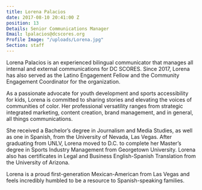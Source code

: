 ```yaml
---
title: Lorena Palacios
date: 2017-08-10 20:41:00 Z
position: 13
Details: Senior Communications Manager
Email: lpalacios@dcscores.org
Profile Image: "/uploads/Lorena.jpg"
Section: staff
---
```


Lorena Palacios is an experienced bilingual communicator that manages all internal and external communications for DC SCORES. Since 2017, Lorena has also served as the Latino Engagement Fellow and the Community Engagement Coordinator for the organization. 

As a passionate advocate for youth development and sports accessibility for kids, Lorena is committed to sharing stories and elevating the voices of communities of color. Her professional versatility ranges from strategic integrated marketing, content creation, brand management, and in general, all things communications.

She received a Bachelor’s degree in Journalism and Media Studies, as well as one in Spanish, from the University of Nevada, Las Vegas. After graduating from UNLV, Lorena moved to D.C. to complete her Master’s degree in Sports Industry Management from Georgetown University. Lorena also has certificates in Legal and Business English-Spanish Translation from the University of Arizona.

Lorena is a proud first-generation Mexican-American from Las Vegas and feels incredibly humbled to be a resource to Spanish-speaking families.